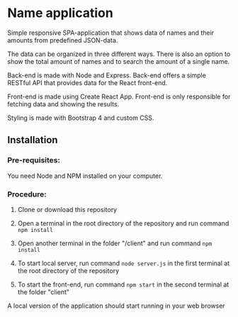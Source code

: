 # Name application

Simple responsive SPA-application that shows data of names and their amounts from predefined JSON-data.

The data can be organized in three different ways. There is also an option to show the total amount of names and to search the amount of a single name.

Back-end is made with Node and Express. Back-end offers a simple RESTful API that provides data for the React front-end.

Front-end is made using Create React App. Front-end is only responsible for fetching data and showing the results.

Styling is made with Bootstrap 4 and custom CSS.

## Installation

### Pre-requisites:

You need Node and NPM installed on your computer.

### Procedure:


1. Clone or download this repository

2. Open a terminal in the root directory of the repository and run command `npm install`

3. Open another terminal in the folder "/client" and run command `npm install`

4. To start local server, run command `node server.js` in the first terminal at the root directory of the repository

5. To start the front-end, run command `npm start` in the second terminal at the folder "client"

A local version of the application should start running in your web browser
